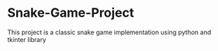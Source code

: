 # Snake-Game-Project
This project is a classic snake game implementation using python and tkinter library
